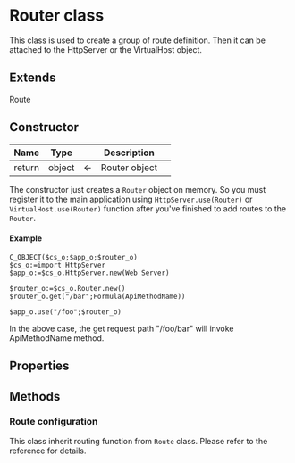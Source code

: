 ﻿# Router class

This class is used to create a group of route definition. Then it can be attached to the HttpServer or the VirtualHost object.

## Extends

Route

## Constructor

|Name|Type||Description||
|-----|-----|-----|-----|-----|
|return|object|&#x2190;|Router object||

The constructor just creates a `Router` object on memory. So you must register it to the main application using `HttpServer.use(Router)` or `VirtualHost.use(Router)` function after you've finished to add routes to the `Router`.

#### Example

```4D
C_OBJECT($cs_o;$app_o;$router_o)
$cs_o:=import HttpServer
$app_o:=$cs_o.HttpServer.new(Web Server)

$router_o:=$cs_o.Router.new()
$router_o.get("/bar";Formula(ApiMethodName))

$app_o.use("/foo";$router_o)
```

In the above case, the get request path "/foo/bar" will invoke ApiMethodName method.

## Properties

## Methods

### Route configuration

This class inherit routing function from `Route` class. Please refer to the reference for details.

